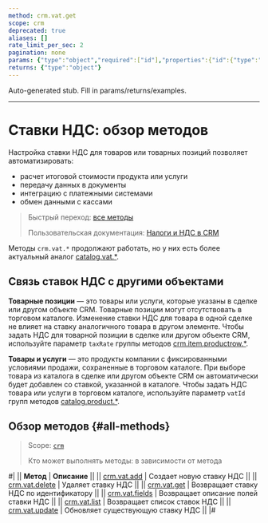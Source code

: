 ```yaml
---
method: crm.vat.get
scope: crm
deprecated: true
aliases: []
rate_limit_per_sec: 2
pagination: none
params: {"type":"object","required":["id"],"properties":{"id":{"type":"integer"}}}
returns: {"type":"object"}
---
```


Auto-generated stub. Fill in params/returns/examples.

---

# Ставки НДС: обзор методов

Настройка ставки НДС для товаров или товарных позиций позволяет автоматизировать:

-  расчет итоговой стоимости продукта или услуги
-  передачу данных в документы
-  интеграцию с платежными системами
-  обмен данными с кассами

> Быстрый переход: [все методы](#all-methods) 
>
> Пользовательская документация: [Налоги и НДС в CRM](https://helpdesk.bitrix24.ru/open/15955806)



Методы `crm.vat.*` продолжают работать, но у них есть более актуальный аналог [catalog.vat.*](../../../catalog/vat/index.md).



## Связь ставок НДС с другими объектами

**Товарные позиции** — это товары или услуги, которые указаны в сделке или другом объекте CRM. Товарные позиции могут отсутствовать в торговом каталоге. Изменение ставки НДС для товара в одной сделке не влияет на ставку аналогичного товара в другом элементе. Чтобы задать НДС для товарной позиции в сделке или другом объекте CRM, используйте параметр `taxRate` группы методов [crm.item.productrow.*](../../universal/product-rows/index.md).

**Товары и услуги** — это продукты компании с фиксированными условиями продажи, сохраненные в торговом каталоге. При выборе товара из каталога в сделке или другом объекте CRM он автоматически будет добавлен со ставкой, указанной в каталоге. Чтобы задать НДС товара или услуги в торговом каталоге, используйте параметр `vatId` групп методов [catalog.product.*](../../../catalog/product/index.md).

## Обзор методов {#all-methods}

> Scope: [`crm`](../../../scopes/permissions.md)
>
> Кто может выполнять методы: в зависимости от метода

#|
|| **Метод** | **Описание** ||
|| [crm.vat.add](./crm-vat-add.md) | Создает новую ставку НДС ||
|| [crm.vat.delete](./crm-vat-delete.md) | Удаляет ставку НДС ||
|| [crm.vat.get](./crm-vat-get.md) | Возвращает ставку НДС по идентификатору ||
|| [crm.vat.fields](./crm-vat-fields.md) | Возвращает описание полей ставки НДС ||
|| [crm.vat.list](./crm-vat-list.md) | Возвращает список ставок НДС ||
|| [crm.vat.update](./crm-vat-update.md) | Обновляет существующую ставку НДС ||
|#
